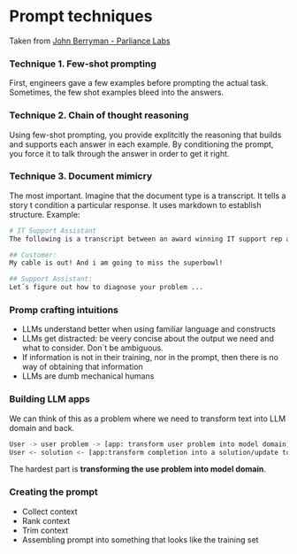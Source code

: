 # Prompt techniques
Taken from [John Berryman - Parliance Labs](https://parlance-labs.com/education/prompt_eng/berryman.html)

### Technique 1. Few-shot prompting

First, engineers gave a few examples before prompting the actual task. Sometimes, the few shot examples bleed into the answers.

### Technique 2. Chain of thought reasoning

Using few-shot prompting, you provide explitcitly the reasoning that builds and supports each answer in each example. By conditioning the prompt, you force it to talk through the answer in order to get it right.

### Technique 3. Document mimicry

The most important. Imagine that the document type is a transcript. It tells a story t condition a particular response. It uses markdown to establish structure.
Example:

```bash
# IT Support Assistant
The following is a transcript between an award winning IT support rep and a customer.

## Customer:
My cable is out! And i am going to miss the superbowl!

## Support Assistant:
Let´s figure out how to diagnose your problem ...
```

### Promp crafting intuitions
- LLMs understand better when using familiar language and constructs
- LLMs get distracted: be veery concise about the output we need and what to consider. Don´t be ambiguous.
- If information is not in their training, nor in the prompt, then there is no way of obtaining that information
- LLMs are dumb mechanical humans

### Building LLM apps

We can think of this as a problem where we need to transform text into LLM domain and back. 
```bash
User -> user problem -> [app: transform user problem into model domain] -> prompt -> LLM
User <- solution <- [app:transform completion into a solution/update to the problem] <- completion <- LLM
```

The hardest part is **transforming the use problem into model domain**.

### Creating the prompt
- Collect context
- Rank context
- Trim context
- Assembling prompt into something that looks like the training set
  






